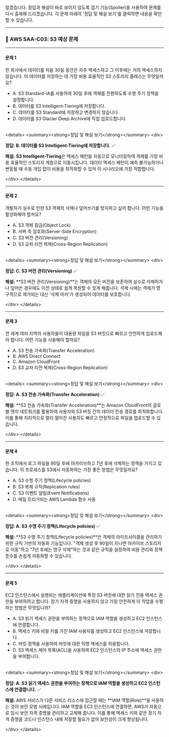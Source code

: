 알겠습니다. 정답과 해설이 바로 보이지 않도록 접기 기능(Spoiler)을 사용하여 문제를 다시 출제해 드리겠습니다. 각 문제 아래의 '정답 및 해설 보기'를 클릭하면 내용을 확인할 수 있습니다.

-----

### 📝 AWS SAA-C03: S3 예상 문제

-----

#### **문제 1**

한 회사에서 데이터를 처음 30일 동안은 자주 액세스하고 그 이후에는 거의 액세스하지 않습니다. 이 데이터를 저장하는 데 가장 비용 효율적인 S3 스토리지 클래스는 무엇일까요?

  * A. S3 Standard-IA를 사용하여 30일 후에 객체를 전환하도록 수명 주기 정책을 설정합니다.
  * B. 데이터를 S3 Intelligent-Tiering에 저장합니다.
  * C. 데이터를 S3 Standard에 저장하고 변경하지 않습니다.
  * D. 데이터를 S3 Glacier Deep Archive에 직접 업로드합니다.

<br>
&lt;details&gt;
&lt;summary&gt;&lt;strong&gt;정답 및 해설 보기&lt;/strong&gt;&lt;/summary&gt;
&lt;div&gt;

**정답: B. 데이터를 S3 Intelligent-Tiering에 저장합니다.** ✅

**해설:**
**S3 Intelligent-Tiering**은 액세스 패턴을 자동으로 모니터링하여 객체를 가장 비용 효율적인 스토리지 계층으로 이동시킵니다. 데이터 액세스 패턴이 예측 불가능하거나 변동될 때 수동 개입 없이 비용을 최적화할 수 있어 이 시나리오에 가장 적합합니다.

\</div\>
\</details\>

-----

#### **문제 2**

개발자가 실수로 인한 S3 객체의 삭제나 덮어쓰기를 방지하고 싶어 합니다. 어떤 기능을 활성화해야 할까요?

  * A. S3 객체 잠금(Object Lock)
  * B. 서버 측 암호화(Server-Side Encryption)
  * C. S3 버전 관리(Versioning)
  * D. S3 교차 리전 복제(Cross-Region Replication)

<br>
&lt;details&gt;
&lt;summary&gt;&lt;strong&gt;정답 및 해설 보기&lt;/strong&gt;&lt;/summary&gt;
&lt;div&gt;

**정답: C. S3 버전 관리(Versioning)** ✅

**해설:**
\*\*S3 버전 관리(Versioning)\*\*는 객체의 모든 버전을 보존하여 실수로 삭제하거나 덮어쓴 경우에도 이전 상태로 쉽게 복원할 수 있게 해줍니다. 삭제 시에는 객체가 영구적으로 제거되는 대신 '삭제 마커'가 생성되어 데이터를 보호합니다.

\</div\>
\</details\>

-----

#### **문제 3**

전 세계 여러 지역의 사용자들이 대용량 파일을 S3 버킷으로 빠르고 안전하게 업로드해야 합니다. 어떤 기능을 사용해야 할까요?

  * A. S3 전송 가속화(Transfer Acceleration)
  * B. AWS Direct Connect
  * C. Amazon CloudFront
  * D. S3 교차 리전 복제(Cross-Region Replication)

<br>
&lt;details&gt;
&lt;summary&gt;&lt;strong&gt;정답 및 해설 보기&lt;/strong&gt;&lt;/summary&gt;
&lt;div&gt;

**정답: A. S3 전송 가속화(Transfer Acceleration)** ✅

**해설:**
\*\*S3 전송 가속화(Transfer Acceleration)\*\*는 Amazon CloudFront의 글로벌 엣지 네트워크를 활용하여 사용자와 S3 버킷 간의 데이터 전송 경로를 최적화합니다. 이를 통해 지리적으로 멀리 떨어진 사용자도 빠르고 안정적으로 파일을 업로드할 수 있습니다.

\</div\>
\</details\>

-----

#### **문제 4**

한 조직에서 로그 파일을 90일 후에 아카이브하고 7년 후에 삭제하는 정책을 가지고 있습니다. 이 프로세스를 S3에서 자동화하는 가장 좋은 방법은 무엇일까요?

  * A. S3 수명 주기 정책(Lifecycle policies)
  * B. S3 복제 규칙(Replication rules)
  * C. S3 이벤트 알림(Event Notifications)
  * D. 매일 트리거되는 AWS Lambda 함수 사용

<br>
&lt;details&gt;
&lt;summary&gt;&lt;strong&gt;정답 및 해설 보기&lt;/strong&gt;&lt;/summary&gt;
&lt;div&gt;

**정답: A. S3 수명 주기 정책(Lifecycle policies)** ✅

**해설:**
\*\*S3 수명 주기 정책(Lifecycle policies)\*\*은 객체의 라이프사이클을 관리하기 위한 규칙 기반의 자동화 기능입니다. "객체 생성 후 90일이 지나면 아카이브 스토리지로 이동"하고 "7년 후에는 영구 삭제"하는 것과 같은 규칙을 설정하여 비용 관리와 정책 준수를 손쉽게 자동화할 수 있습니다.

\</div\>
\</details\>

-----

#### **문제 5**

EC2 인스턴스에서 실행되는 애플리케이션에 특정 S3 버킷에 대한 읽기 전용 액세스 권한을 부여하려고 합니다. 장기 자격 증명을 사용하지 않고 가장 안전하게 이 작업을 수행하는 방법은 무엇입니까?

  * A. S3 읽기 액세스 권한을 부여하는 정책으로 IAM 역할을 생성하고 EC2 인스턴스에 연결합니다.
  * B. 액세스 키와 비밀 키를 가진 IAM 사용자를 생성하고 EC2 인스턴스에 저장합니다.
  * C. 버킷 정책을 사용하여 버킷에 대한 익명 액세스를 허용합니다.
  * D. S3 액세스 제어 목록(ACL)을 사용하여 EC2 인스턴스의 IP 주소에 액세스 권한을 부여합니다.

<br>
&lt;details&gt;
&lt;summary&gt;&lt;strong&gt;정답 및 해설 보기&lt;/strong&gt;&lt;/summary&gt;
&lt;div&gt;

**정답: A. S3 읽기 액세스 권한을 부여하는 정책으로 IAM 역할을 생성하고 EC2 인스턴스에 연결합니다.** ✅

**해설:**
AWS 서비스가 다른 서비스 리소스에 접근할 때는 \*\*IAM 역할(Role)\*\*을 사용하는 것이 보안 모범 사례입니다. IAM 역할을 EC2 인스턴스에 연결하면, AWS가 자동으로 임시 보안 자격 증명을 관리하고 교체해 줍니다. 이를 통해 액세스 키와 같은 장기 자격 증명을 코드나 인스턴스 내에 저장할 필요가 없어 보안성이 크게 향상됩니다.

\</div\>
\</details\>

